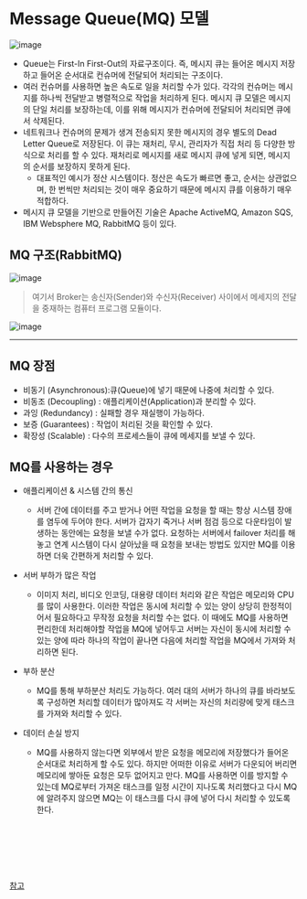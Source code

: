 # Message Queue(MQ) 모델

![image](https://user-images.githubusercontent.com/74396651/234549968-3dc5e4bf-eaf1-485a-9572-810cb8a70620.png)

- Queue는 First-In First-Out의 자료구조이다. 즉, 메시지 큐는 들어온 메시지 저장하고 들어온 순서대로 컨슈머에 전달되어 처리되는 구조이다.
- 여러 컨슈머를 사용하면 높은 속도로 일을 처리할 수가 있다. 각각의 컨슈머는 메시지를 하나씩 전달받고 병렬적으로 작업을 처리하게 된다. 메시지 큐 모델은 메시지의 단일 처리를 보장하는데, 이를 위해 메시지가 컨슈머에 전달되어 처리되면 큐에서 삭제된다.
- 네트워크나 컨슈머의 문제가 생겨 전송되지 못한 메시지의 경우 별도의 Dead Letter Queue로 저장된다. 이 큐는 재처리, 무시, 관리자가 직접 처리 등 다양한 방식으로 처리를 할 수 있다. 재처리로 메시지를 새로 메시지 큐에 넣게 되면, 메시지의 순서를 보장하지 못하게 된다.
  - 대표적인 예시가 정산 시스템이다. 정산은 속도가 빠르면 좋고, 순서는 상관없으며, 한 번씩만 처리되는 것이 매우 중요하기 때문에 메시지 큐를 이용하기 매우 적합하다.
- 메시지 큐 모델을 기반으로 만들어진 기술은 Apache ActiveMQ, Amazon SQS, IBM Websphere MQ, RabbitMQ 등이 있다.

## MQ 구조(RabbitMQ)

![image](https://user-images.githubusercontent.com/74396651/234551602-6a32dbf2-974c-4d74-ae6e-1d8e687e9b6e.png)

> 여기서 Broker는 송신자(Sender)와 수신자(Receiver) 사이에서 메세지의 전달을 중재하는 컴퓨터 프로그램 모듈이다.

![image](https://user-images.githubusercontent.com/74396651/234551663-22463384-b1bf-4a6b-b535-86afbd9fe92d.png)

<hr>

## MQ 장점
- 비동기 (Asynchronous):큐(Queue)에 넣기 때문에 나중에 처리할 수 있다.
- 비동조 (Decoupling) : 애플리케이션(Application)과 분리할 수 있다.
- 과잉 (Redundancy)	: 실패할 경우 재실행이 가능하다.
- 보증 (Guarantees)	: 작업이 처리된 것을 확인할 수 있다.
- 확장성 (Scalable) : 다수의 프로세스들이 큐에 메세지를 보낼 수 있다.

## MQ를 사용하는 경우
- 애플리케이션 & 시스템 간의 통신
   - 서버 간에 데이터를 주고 받거나 어떤 작업을 요청을 할 때는 항상 시스템 장애를 염두에 두어야 한다. 서버가 갑자기 죽거나 서버 점검 등으로 다운타임이 발생하는 동안에는 요청을 보낼 수가 없다. 요청하는 서버에서 failover 처리를 해놓고 연계 시스템이 다시 살아났을 때 요청을 보내는 방법도 있지만 MQ를 이용하면 더욱 간편하게 처리할 수 있다.
- 서버 부하가 많은 작업
  - 이미지 처리, 비디오 인코딩, 대용량 데이터 처리와 같은 작업은 메모리와 CPU를 많이 사용한다. 이러한 작업은 동시에 처리할 수 있는 양이 상당히 한정적이어서 필요하다고 무작정 요청을 처리할 수는 없다. 이 때에도 MQ를 사용하면 편리한데 처리해야할 작업을 MQ에 넣어두고 서버는 자신이 동시에 처리할 수 있는 양에 따라 하나의 작업이 끝나면 다음에 처리할 작업을 MQ에서 가져와 처리하면 된다.

- 부하 분산
  - MQ를 통해 부하분산 처리도 가능하다. 여러 대의 서버가 하나의 큐를 바라보도록 구성하면 처리할 데이터가 많아져도 각 서버는 자신의 처리량에 맞게 태스크를 가져와 처리할 수 있다.

- 데이터 손실 방지
  - MQ를 사용하지 않는다면 외부에서 받은 요청을 메모리에 저장했다가 들어온 순서대로 처리하게 할 수도 있다. 하지만 어떠한 이유로 서버가 다운되어 버리면 메모리에 쌓아둔 요청은 모두 없어지고 만다. MQ를 사용하면 이를 방지할 수 있는데 MQ로부터 가져온 태스크를 일정 시간이 지나도록 처리했다고 다시 MQ에 알려주지 않으면 MQ는 이 태스크를 다시 큐에 넣어 다시 처리할 수 있도록 한다.


<br>
<br>
<br>
<br>
<br>

[참고](https://tecoble.techcourse.co.kr/post/2021-07-03-message-oriented-middleware/)

